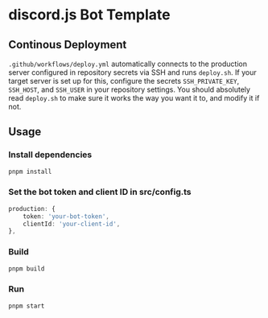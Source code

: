# discord.js Bot Template

## Continous Deployment

`.github/workflows/deploy.yml` automatically connects to the production server configured in repository secrets via SSH and runs `deploy.sh`. If your target server is set up for this, configure the secrets `SSH_PRIVATE_KEY`, `SSH_HOST`, and `SSH_USER` in your repository settings. You should absolutely read `deploy.sh` to make sure it works the way you want it to, and modify it if not.

## Usage

### Install dependencies

```bash
pnpm install
```

### Set the bot token and client ID in src/config.ts

```typescript
production: {
    token: 'your-bot-token',
    clientId: 'your-client-id',
},
```

### Build

```bash
pnpm build
```

### Run

```bash
pnpm start
```

